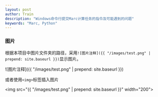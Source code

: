 ```yaml
---
layout: post
author: Train
description: "Windows命令行提交Marc计算任务的指令及可能遇到的问题"
keywords: "Marc, Python"
---
```


### 图片

根据本项目中图片文件夹的路径，采用`![图片注释]({{ "/images/test.png" | prepend: site.baseurl }})`显示图片。

![图片注释]({{ "/images/test.png" | prepend: site.baseurl }})

或者使用`<img>`标签插入图片

<img src="{{ "/images/test.png" | prepend: site.baseurl }}" width="200">

<div class="divider"></div>